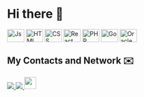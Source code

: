 # Hi there 👋

<div>
 <img align="center" alt="Js" height="30" width="40" src="https://cdn.jsdelivr.net/gh/devicons/devicon/icons/javascript/javascript-plain.svg">
 <img align="center" alt="HTML" height="30" width="40" src="https://cdn.jsdelivr.net/gh/devicons/devicon/icons/html5/html5-original.svg">
 <img align="center" alt="CSS" height="30" width="40" src="https://cdn.jsdelivr.net/gh/devicons/devicon/icons/css3/css3-original.svg">
 <img align="center" alt="React" height="30" width="40" src="https://cdn.jsdelivr.net/gh/devicons/devicon/icons/react/react-original.svg" />
 <img align="center" alt="PHP" height="30" width="40" src="https://cdn.jsdelivr.net/gh/devicons/devicon/icons/php/php-original.svg" />
 <img align="center" alt="Go" height="30" width="40" src="https://cdn.jsdelivr.net/gh/devicons/devicon/icons/go/go-original.svg" />
 <img align="center" alt="Oracle" height="30" width="40" src="https://cdn.jsdelivr.net/gh/devicons/devicon/icons/oracle/oracle-original.svg" />
</div>

## My Contacts and Network ✉️
<a target="_blank" href="https://www.linkedin.com/in/ronny-john-590446176/">
 <img src="https://img.shields.io/badge/linkedin-%230077B5.svg?&style=for-the-badge&logo=linkedin&logoColor=white" />
</a>
<a target="_blank" href="mailto:ronnyjohnti@gmail.com">
 <img src="https://img.shields.io/badge/gmail-D14836?&style=for-the-badge&logo=gmail&logoColor=white" />
</a>
<!-- <a target="_blank" href="https://replit.com/@ronnyjohnti" style="background:#fff">
  <img src="https://blog.replit.com/images/new_logo/logotype.png?v=1664916455431" height=28 />
</a> -->
<a target="_blank" href="https://ronnyjohnti.dev" style="background-color:#fff">
  <img src="https://github-production-user-asset-6210df.s3.amazonaws.com/42920699/259528134-9712e995-ac3b-48f8-ae97-a16263cc56a9.png" height=28 />
</a>
<br>

